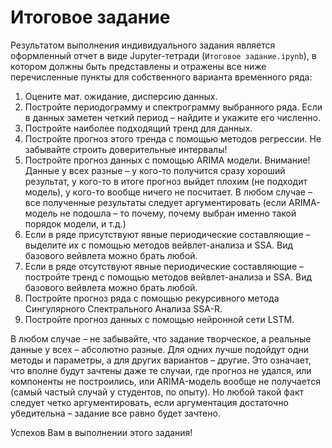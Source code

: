 # Итоговое задание
Результатом выполнения индивидуального задания является оформленный отчет в виде Jupyter-тетради (`Итоговое задание.ipynb`), в котором должны быть представлены и отражены все ниже перечисленные пункты для собственного варианта временного ряда:
1) Оцените мат. ожидание, дисперсию данных.
2) Постройте периодограмму и спектрограмму выбранного ряда. Если в данных заметен четкий период – найдите и укажите его численно.
3) Постройте наиболее подходящий тренд для данных.
4) Постройте прогноз этого тренда с помощью методов регрессии. Не забывайте строить доверительные интервалы!
5) Постройте прогноз данных с помощью ARIMA модели. Внимание! Данные у всех разные – у кого-то получится сразу хороший результат, у кого-то в итоге прогноз выйдет плохим (не подходит модель), у кого-то вообще ничего не посчитает. В любом случае – все полученные результаты следует аргументировать (если ARIMA-модель не подошла – то почему, почему выбран именно такой порядок модели, и т.д.)
6) Если в ряде присутствуют явные периодические составляющие – выделите их с помощью методов вейвлет-анализа и SSA. Вид базового вейвлета можно брать любой.
7) Если в ряде отсутствуют явные периодические составляющие – постройте тренд с помощью методов вейвлет-анализа и SSA. Вид базового вейвлета можно брать любой.
8) Постройте прогноз ряда с помощью рекурсивного метода Сингулярного Спектрального Анализа SSA-R.
9) Постройте прогноз данных с помощью нейронной сети LSTM.

В любом случае – не забывайте, что задание творческое, а реальные данные у всех – абсолютно разные. Для одних лучше подойдут одни методы и параметры, а для других вариантов – другие. Это означает, что вполне будут зачтены даже те случаи, где прогноз не удался, или компоненты не построились, или ARIMA-модель вообще не получается (самый частый случай у студентов, по опыту). Но любой такой факт следует четко аргументировать, если аргументация достаточно убедительна – задание все равно будет зачтено.

Успехов Вам в выполнении этого задания!